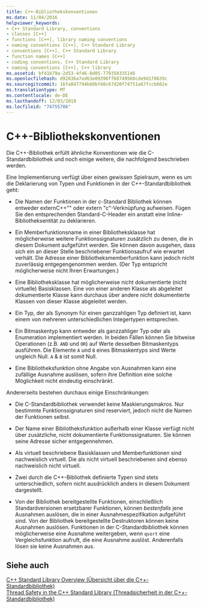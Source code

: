 ```yaml
---
title: C++-Bibliothekskonventionen
ms.date: 11/04/2016
helpviewer_keywords:
- C++ Standard Library, conventions
- classes [C++]
- functions [C++], library naming conventions
- naming conventions [C++], C++ Standard Library
- conventions [C++], C++ Standard Library
- function names [C++]
- coding conventions, C++ Standard Library
- naming conventions [C++], C++ library
ms.assetid: bf41b79a-2d53-4f46-8d05-779358335146
ms.openlocfilehash: d92636a7ed63e09396ff68749560cde9d1f8639c
ms.sourcegitcommit: 16fa847794b60bf40c67d20f74751a67fccb602e
ms.translationtype: MT
ms.contentlocale: de-DE
ms.lasthandoff: 12/03/2019
ms.locfileid: "74755706"
---
```

# <a name="c-library-conventions"></a>C++-Bibliothekskonventionen

Die C++-Bibliothek erfüllt ähnliche Konventionen wie die C-Standardbibliothek und noch einige weitere, die nachfolgend beschrieben werden.

Eine Implementierung verfügt über einen gewissen Spielraum, wenn es um die Deklarierung von Typen und Funktionen in der C++-Standardbibliothek geht:

- Die Namen der Funktionen in der c-Standard Bibliothek können entweder externC++"" oder extern "c"-Verknüpfung aufweisen. Fügen Sie den entsprechenden Standard-C-Header ein anstatt eine Inline-Bibliotheksentität zu deklarieren.

- Ein Memberfunktionsname in einer Bibliotheksklasse hat möglicherweise weitere Funktionssignaturen zusätzlich zu denen, die in diesem Dokument aufgeführt werden. Sie können davon ausgehen, dass sich ein an dieser Stelle beschriebener Funktionsaufruf wie erwartet verhält. Die Adresse einer Bibliotheksmemberfunktion kann jedoch nicht zuverlässig entgegengenommen werden. (Der Typ entspricht möglicherweise nicht Ihren Erwartungen.)

- Eine Bibliotheksklasse hat möglicherweise nicht dokumentierte (nicht virtuelle) Basisklassen. Eine von einer anderen Klasse als abgeleitet dokumentierte Klasse kann durchaus über andere nicht dokumentierte Klassen von dieser Klasse abgeleitet werden.

- Ein Typ, der als Synonym für einen ganzzahligen Typ definiert ist, kann einem von mehreren unterschiedlichen Integertypen entsprechen.

- Ein Bitmaskentyp kann entweder als ganzzahliger Typ oder als Enumeration implementiert werden. In beiden Fällen können Sie bitweise Operationen (z.B. `AND` und `OR`) auf Werte desselben Bitmaskentyps ausführen. Die Elemente `A` und `B` eines Bitmaskentyps sind Werte ungleich Null. `A`  &  `B` ist somit Null.

- Eine Bibliotheksfunktion ohne Angabe von Ausnahmen kann eine zufällige Ausnahme auslösen, sofern ihre Definition eine solche Möglichkeit nicht eindeutig einschränkt.

Andererseits bestehen durchaus einige Einschränkungen:

- Die C-Standardbibliothek verwendet keine Maskierungsmakros. Nur bestimmte Funktionssignaturen sind reserviert, jedoch nicht die Namen der Funktionen selbst.

- Der Name einer Bibliotheksfunktion außerhalb einer Klasse verfügt nicht über zusätzliche, nicht dokumentierte Funktionssignaturen. Sie können seine Adresse sicher entgegennehmen.

- Als virtuell beschriebene Basisklassen und Memberfunktionen sind nachweislich virtuell. Die als nicht virtuell beschriebenen sind ebenso nachweislich nicht virtuell.

- Zwei durch die C++-Bibliothek definierte Typen sind stets unterschiedlich, sofern nicht ausdrücklich anders in diesem Dokument dargestellt.

- Von der Bibliothek bereitgestellte Funktionen, einschließlich Standardversionen ersetzbarer Funktionen, können *bestenfalls*  jene Ausnahmen auslösen, die in einer Ausnahmespezifikation aufgeführt sind. Von der Bibliothek bereitgestellte Destruktoren können keine Ausnahmen auslösen. Funktionen in der C-Standardbibliothek können möglicherweise eine Ausnahme weitergeben, wenn `qsort` eine Vergleichsfunktion aufruft, die eine Ausnahme auslöst. Anderenfalls lösen sie keine Ausnahmen aus.

## <a name="see-also"></a>Siehe auch

[C++ Standard Library Overview (Übersicht über die C++-Standardbibliothek)](../standard-library/cpp-standard-library-overview.md)\
[Thread Safety in the C++ Standard Library (Threadsicherheit in der C++-Standardbibliothek)](../standard-library/thread-safety-in-the-cpp-standard-library.md)
